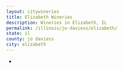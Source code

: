 ```yaml
---
layout: citywineries
title: Elizabeth Wineries
description: Wineries in Elizabeth, IL
permalink: /illinois/jo-daviess/elizabeth/
state: il
county: jo daviess
city: elizabeth
---
```

-

